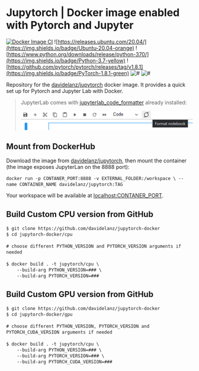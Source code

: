 # Jupytorch | Docker image enabled with Pytorch and Jupyter

[![Docker Image CI](https://github.com/Davidelanz/jupytorch-docker/actions/workflows/docker-image.yml/badge.svg)](https://github.com/Davidelanz/jupytorch-docker/actions/workflows/docker-image.yml)
![https://releases.ubuntu.com/20.04/](https://img.shields.io/badge/Ubuntu-20.04-orange)
![https://www.python.org/downloads/release/python-370/](https://img.shields.io/badge/Python-3.7-yellow)
![https://github.com/pytorch/pytorch/releases/tag/v1.8.1](https://img.shields.io/badge/PyTorch-1.8.1-green)
![#](https://img.shields.io/badge/CPU_only-yes-green)
![#](https://img.shields.io/badge/CUDA-10.0%7C10.1%7C10.2%7C11.0-green)

Repository for the [davidelanz/jupytorch](https://hub.docker.com/r/davidelanz/jupytorch) docker image. 
It provides a quick set up for Pytorch and Jupyter Lab with Docker.

<!--img src="https://raw.githubusercontent.com/psf/black/master/docs/_static/logo2-readme.png" width="100" /-->
> JupyterLab comes with [jupyterlab_code_formatter](https://jupyterlab-code-formatter.readthedocs.io/)  already installed:
>
> ![](/.docs/formatter.png)

## Mount from DockerHub

Download the image from [davidelanz/jupytorch](https://hub.docker.com/r/davidelanz/jupytorch), 
then mount the container (the image exposes JupyterLan on the 8888 port):
```
docker run -p CONTANER_PORT:8888 -v EXTERNAL_FOLDER:/workspace \ --name CONTAINER_NAME davidelanz/jupytorch:TAG
```

Your workspace will be available at [localhost:CONTANER_PORT](localhost:CONTANER_PORT).

## Build Custom CPU version from GitHub

```
$ git clone https://github.com/davidelanz/jupytorch-docker
$ cd jupytorch-docker/cpu

# choose different PYTHON_VERSION and PYTORCH_VERSION arguments if needed

$ docker build . -t jupytorch/cpu \
    --build-arg PYTHON_VERSION=### \
    --build-arg PYTORCH_VERSION=###
```

## Build Custom GPU version from GitHub

```
$ git clone https://github.com/davidelanz/jupytorch-docker
$ cd jupytorch-docker/gpu

# choose different PYTHON_VERSION, PYTORCH_VERSION and PYTORCH_CUDA_VERSION arguments if needed

$ docker build . -t jupytorch/cpu \
    --build-arg PYTHON_VERSION=### \
    --build-arg PYTORCH_VERSION=### \
    --build-arg PYTORCH_CUDA_VERSION=###
```
